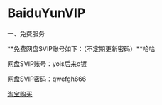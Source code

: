 # BaiduYunVIP
一、免费服务

**免费网盘SVIP账号如下：（不定期更新密码）**哈哈

网盘SVIP账号：yois后来o镀

网盘SVIP密码：qwefgh666

[淘宝购买](https://item.taobao.com/item.htm?ft=t&id=614142250531)
